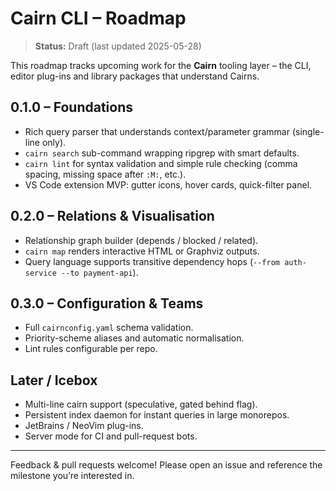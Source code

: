 # Cairn CLI – Roadmap

> **Status:** Draft (last updated 2025-05-28)

This roadmap tracks upcoming work for the **Cairn** tooling layer – the CLI, editor plug-ins and library packages that understand Cairns.

## 0.1.0 – Foundations

- Rich query parser that understands context/parameter grammar (single-line only).
- `cairn search` sub-command wrapping ripgrep with smart defaults.
- `cairn lint` for syntax validation and simple rule checking (comma spacing, missing space after `:M:`, etc.).
- VS Code extension MVP: gutter icons, hover cards, quick-filter panel.

## 0.2.0 – Relations & Visualisation

- Relationship graph builder (depends / blocked / related).
- `cairn map` renders interactive HTML or Graphviz outputs.
- Query language supports transitive dependency hops (`--from auth-service --to payment-api`).

## 0.3.0 – Configuration & Teams

- Full `cairnconfig.yaml` schema validation.
- Priority-scheme aliases and automatic normalisation.
- Lint rules configurable per repo.

## Later / Icebox

- Multi-line cairn support (speculative, gated behind flag).
- Persistent index daemon for instant queries in large monorepos.
- JetBrains / NeoVim plug-ins.
- Server mode for CI and pull-request bots.

---

Feedback & pull requests welcome!  Please open an issue and reference the milestone you’re interested in.